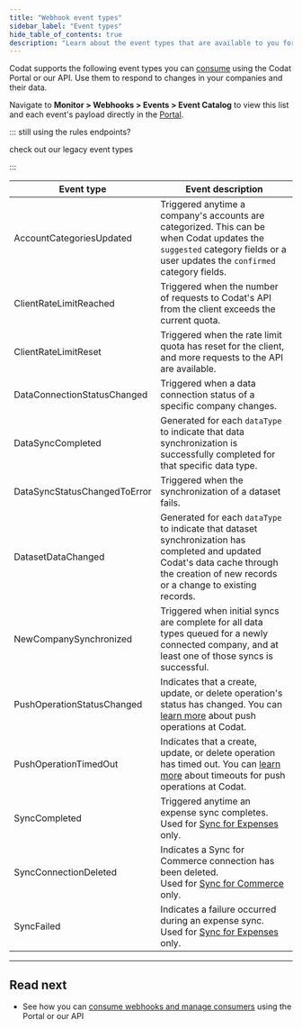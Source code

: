 ```yaml
---
title: "Webhook event types"
sidebar_label: "Event types"
hide_table_of_contents: true
description: "Learn about the event types that are available to you for consumption"
---
```


Codat supports the following event types you can [consume](/using-the-api/webhooks/create-event) using the Codat Portal or our API. Use them to respond to changes in your companies and their data.

Navigate to **Monitor > Webhooks > Events > Event Catalog** to view this list and each event's payload directly in the [Portal](https://app.codat.io/monitor/events). 

::: still using the rules endpoints?

check out our legacy event types

:::

| Event type                   | Event description                                                                                                                                                                        |
|------------------------------|------------------------------------------------------------------------------------------------------------------------------------------------------------------------------------------|
| AccountCategoriesUpdated     | Triggered anytime a company's accounts are categorized. This can be when Codat updates the `suggested` category fields or a user updates the `confirmed` category fields.                |
| ClientRateLimitReached       | Triggered when the number of requests to Codat's API from the client exceeds the current quota.                                                                                          |
| ClientRateLimitReset         | Triggered when the rate limit quota has reset for the client, and more requests to the API are available.                                                                                |
| DataConnectionStatusChanged  | Triggered when a data connection status of a specific company changes.                                                                                                                   |
| DataSyncCompleted            | Generated for each `dataType` to indicate that data synchronization is successfully completed for that specific data type.                                                               |
| DataSyncStatusChangedToError | Triggered when the synchronization of a dataset fails.                                                                                                                                   |
| DatasetDataChanged           | Generated for each `dataType` to indicate that dataset synchronization has completed and updated Codat's data cache through the creation of new records or a change to existing records. |
| NewCompanySynchronized       | Triggered when initial syncs are complete for all data types queued for a newly connected company, and at least one of those syncs is successful.                                        |
| PushOperationStatusChanged   | Indicates that a create, update, or delete operation's status has changed. You can [learn more](/using-the-api/push) about push operations at Codat.                                     |
| PushOperationTimedOut        | Indicates that a create, update, or delete operation has timed out. You can [learn more](/using-the-api/push#timeouts) about timeouts for push operations at Codat.                      |
| SyncCompleted                | Triggered anytime an expense sync completes. <br/> Used for [Sync for Expenses](/expenses/overview) only.                                                                                |
| SyncConnectionDeleted        | Indicates a Sync for Commerce connection has been deleted. <br/> Used for [Sync for Commerce](/commerce/overview) only.                                                                  |
| SyncFailed                   | Indicates a failure occurred during an expense sync. <br/> Used for [Sync for Expenses](/expenses/overview) only.                                                                        |

---
## Read next

- See how you can [consume webhooks and manage consumers](/using-the-api/webhooks/create-event) using the Portal or our API